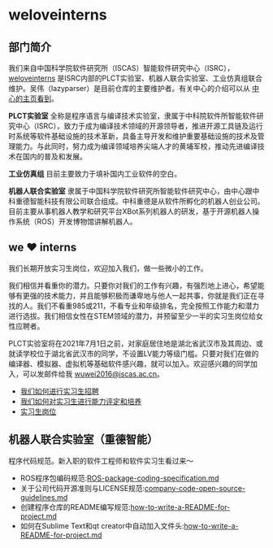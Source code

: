 # weloveinterns

## 部门简介

我们来自中国科学院软件研究所（ISCAS）智能软件研究中心（ISRC），[weloveinterns](https://github.com/lazyparser/weloveinterns/) 是ISRC内部的PLCT实验室、机器人联合实验室、工业仿真组联合维护。吴伟（lazyparser）是目前仓库的主要维护者。有关中心的介绍可以从 [中心的主页看到](https://isrc.iscas.ac.cn)。

**PLCT实验室** 全称是程序语言与编译技术实验室，隶属于中科院软件所智能软件研究中心（ISRC），致力于成为编译技术领域的开源领导者，推进开源工具链及运行时系统等软件基础设施的技术革新，具备主导开发和维护重要基础设施的技术及管理能力。与此同时，努力成为编译领域培养尖端人才的黄埔军校，推动先进编译技术在国内的普及和发展。

**工业仿真组** 目前主要致力于填补国内工业软件的空白。

**机器人联合实验室** 隶属于中国科学院软件研究所智能软件研究中心，由中心跟中科重德智能科技有限公司联合组成。中科重德是从软件所孵化的机器人创业公司。目前主要从事机器人教学和研究平台XBot系列机器人的研发，基于开源机器人操作系统（ROS）开发博物馆讲解机器人。

## we ❤️ interns

我们长期开放实习生岗位，欢迎加入我们，做一些微小的工作。

我们相信并看重你的潜力。只要你对我们的工作有兴趣，有强烈地上进心，希望能够有更强的技术能力，并且能够积极而谦卑地与他人一起共事，你就是我们正在寻找的人。我们不看重985或211，不看专业和年级排名，完全按照工作能力和潜力进行选拔。我们相信女性在STEM领域的潜力，并预留至少一半的实习生岗位给女性应聘者。

PLCT实验室将在2021年7月1日之前，对家庭居住地是湖北省武汉市及其周边、或就读学校位于湖北省武汉市的同学，不设置LV能力等级门槛。只要对我们在做的编译器、模拟器、虚拟机等基础软件感兴趣，就可以加入。欢迎感兴趣的同学加入，可以发邮件给我 [wuwei2016@iscas.ac.cn](mailto:wuwei2016@iscas.ac.cn)。

- [我们如何进行实习生招聘](https://github.com/lazyparser/weloveinterns/blob/master/how-do-we-interview-interns.md)
- [我们如何对实习生进行能力评定和培养](https://github.com/lazyparser/weloveinterns/blob/master/how-do-we-rank-interns.md)
- [实习生岗位](nterns.md)

## 机器人联合实验室（重德智能）

程序代码规范。新入职的软件工程师和软件实习生看过来～

- ROS程序包编码规范:[ROS-package-coding-specification.md](ROS-package-coding-specification.md)
- 关于公司代码开源准则与LICENSE规范:[company-code-open-source-guidelines.md](company-code-open-source-guidelines.md)
- 创建程序仓库的README编写规范:[how-to-write-a-README-for-project.md](how-to-write-a-README-for-project.md)
- 如何在Sublime Text和qt creator中自动加入文件头:[how-to-write-a-README-for-project.md](how-to-write-a-README-for-project.md)
